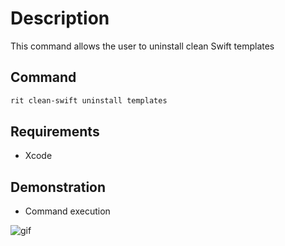 # Description

This command allows the user to uninstall clean Swift templates

## Command

```bash
rit clean-swift uninstall templates
```

## Requirements

- Xcode


## Demonstration

- Command execution

![gif](https://github.com/ZupIT/ritchie-formulas/raw/master/clean-swift/install/templates/docs/clean-swift-uninstall.gif)